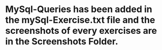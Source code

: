 # MySql-Queries has been added in the mySql-Exercise.txt file and the screenshots of every exercises are in the Screenshots Folder. 

